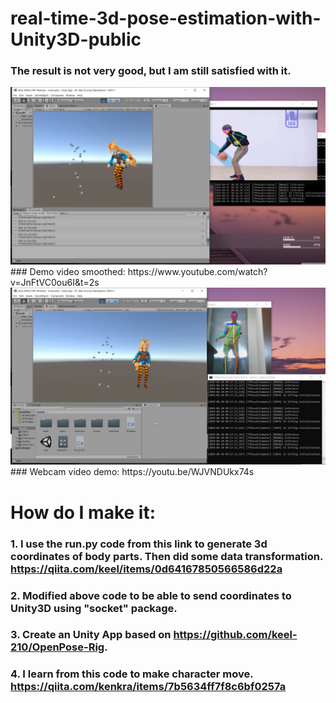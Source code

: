 # real-time-3d-pose-estimation-with-Unity3D-public

### The result is not very good, but I am still satisfied with it.

<img src="version1.0 demo.png"/>
### Demo video smoothed: https://www.youtube.com/watch?v=JnFtVC0ou6I&t=2s


<img src="webcam_smoothed_real_time.png"/>
### Webcam video demo: https://youtu.be/WJVNDUkx74s


# How do I make it: 
### 1. I use the run.py code from this link to generate 3d coordinates of body parts. Then did some data transformation. https://qiita.com/keel/items/0d64167850566586d22a
### 2. Modified above code to be able to send coordinates to Unity3D using "socket" package.
### 3. Create an Unity App based on https://github.com/keel-210/OpenPose-Rig.
### 4. I learn from this code to make character move. https://qiita.com/kenkra/items/7b5634ff7f8c6bf0257a





